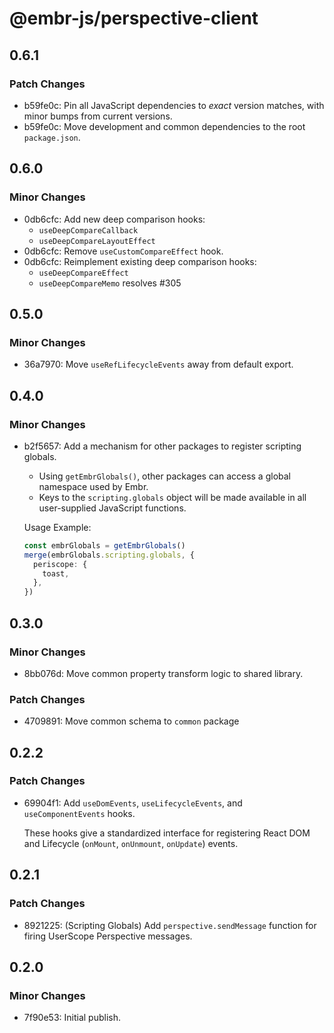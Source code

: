 # @embr-js/perspective-client

## 0.6.1

### Patch Changes

- b59fe0c: Pin all JavaScript dependencies to _exact_ version matches, with minor bumps from current versions.
- b59fe0c: Move development and common dependencies to the root `package.json`.

## 0.6.0

### Minor Changes

- 0db6cfc: Add new deep comparison hooks:
  - `useDeepCompareCallback`
  - `useDeepCompareLayoutEffect`
- 0db6cfc: Remove `useCustomCompareEffect` hook.
- 0db6cfc: Reimplement existing deep comparison hooks:
  - `useDeepCompareEffect`
  - `useDeepCompareMemo` resolves #305

## 0.5.0

### Minor Changes

- 36a7970: Move `useRefLifecycleEvents` away from default export.

## 0.4.0

### Minor Changes

- b2f5657: Add a mechanism for other packages to register scripting globals.
  - Using `getEmbrGlobals()`, other packages can access a global namespace used by Embr.
  - Keys to the `scripting.globals` object will be made available in all user-supplied JavaScript functions.

  Usage Example:

  ```typescript
  const embrGlobals = getEmbrGlobals()
  merge(embrGlobals.scripting.globals, {
    periscope: {
      toast,
    },
  })
  ```

## 0.3.0

### Minor Changes

- 8bb076d: Move common property transform logic to shared library.

### Patch Changes

- 4709891: Move common schema to `common` package

## 0.2.2

### Patch Changes

- 69904f1: Add `useDomEvents`, `useLifecycleEvents`, and `useComponentEvents` hooks.

  These hooks give a standardized interface for registering React DOM and Lifecycle (`onMount`, `onUnmount`, `onUpdate`) events.

## 0.2.1

### Patch Changes

- 8921225: (Scripting Globals) Add `perspective.sendMessage` function for firing UserScope Perspective messages.

## 0.2.0

### Minor Changes

- 7f90e53: Initial publish.
